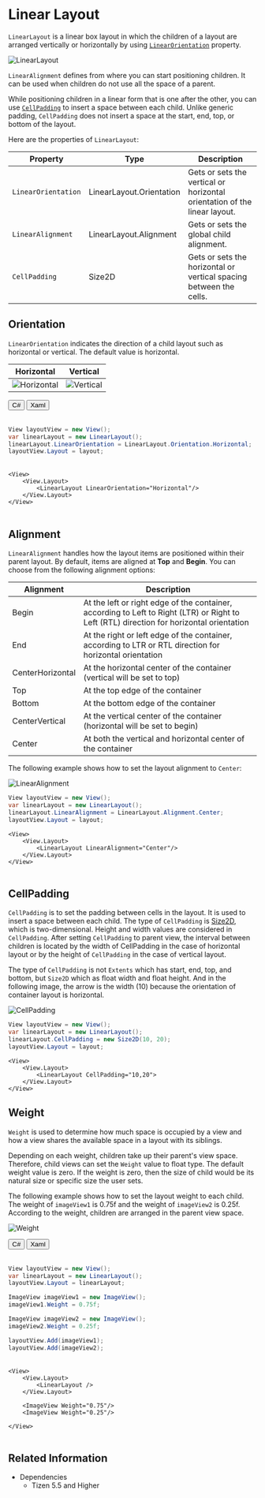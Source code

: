 <style>
    .tabcontent img {
        border: 1px solid #555;
        max-width: 100% !important;
        max-height: 100%;
    }
</style>

# Linear Layout

`LinearLayout` is a linear box layout in which the children of a layout are arranged vertically or horizontally by using [`LinearOrientation`](#orientation) property.

![LinearLayout](./media/linearTotal.png)

`LinearAlignment` defines from where you can start positioning children. It can be used when children do not use all the space of a parent.

While positioning children in a linear form that is one after the other, you can use [`CellPadding`](#cellPadding) to insert a space between each child. Unlike generic padding, `CellPadding` does not insert a space at the start, end, top, or bottom of the layout.

Here are the properties of `LinearLayout`:

| Property               | Type            | Description  |
| -----------------------| --------------- | ------------ |
| `LinearOrientation`    | LinearLayout.Orientation | Gets or sets the vertical or horizontal orientation of the linear layout. |
| `LinearAlignment`      | LinearLayout.Alignment  | Gets or sets the global child alignment. |
| `CellPadding`          | Size2D      | Gets or sets the horizontal or vertical spacing between the cells. |


<a name="orientation"></a>
## Orientation

`LinearOrientation` indicates the direction of a child layout such as horizontal or vertical. The default value is horizontal.

| Horizontal | Vertical |
| -----------------------| --------------- |
| ![Horizontal](./media/horizontalLayout.png) | ![Vertical](./media/verticalLayout.png)  |

<div id="TabSection1">
    <div class="sampletab " id="ProjectCreateTab">
        <button id="LinearLayout-Orientation-CSharp" class="tablinks " onclick="openTabSection(event, 'LinearLayout-Orientation-CSharp', 'TabSection1') ">C#</button>
        <button id="LinearLayout-Orientation-Xaml" class="tablinks " onclick="openTabSection(event, 'LinearLayout-Orientation-Xaml', 'TabSection1') ">Xaml</button>
    </div>
    <div id="LinearLayout-Orientation-CSharp" class="tabcontent">
        <table>
            <tbody>
                <tr>
<span style="display:block"><div class="tabcontent">
        <table>
            <tbody>
                <tr>
<span style="display:block">

```csharp
View layoutView = new View();
var linearLayout = new LinearLayout();
linearLayout.LinearOrientation = LinearLayout.Orientation.Horizontal;
layoutView.Layout = layout;
```

</span>
                </tr>
            </tbody>
        </table>
    </div>
    <div id="LinearLayout-Orientation-Xaml" class="tabcontent">
        <table>
            <tbody>
                <tr>
<span style="display:block">

```xaml
<View>
    <View.Layout>
        <LinearLayout LinearOrientation="Horizontal"/>
    </View.Layout>
</View>
```

</span>
                </tr>
            </tbody>
        </table>
    </div>
</div>

<a name="alignment"></a>
## Alignment

`LinearAlignment` handles how the layout items are positioned within their parent layout. By default, items are aligned at **Top** and **Begin**.
You can choose from the following alignment options:

| Alignment  | Description        |
| ---------- | ------------------ |
| Begin      | At the left or right edge of the container, according to Left to Right (LTR) or Right to Left (RTL) direction for horizontal orientation |
| End        | At the right or left edge of the container, according to LTR or RTL direction for horizontal orientation |
| CenterHorizontal | At the horizontal center of the container (vertical will be set to top) |
| Top        | At the top edge of the container |
| Bottom     | At the bottom edge of the container |
| CenterVertical | At the vertical center of the container (horizontal will be set to begin) |
| Center    | At both the vertical and horizontal center of the container |

The following example shows how to set the layout alignment to `Center`:

![LinearAlignment](./media/linearAlignment.png)

```csharp
View layoutView = new View();
var linearLayout = new LinearLayout();
linearLayout.LinearAlignment = LinearLayout.Alignment.Center;
layoutView.Layout = layout;
```

</span>
                </tr>
            </tbody>
        </table>
    </div>
    <div id="LinearLayout-CellPadding-Xaml" class="tabcontent">
        <table>
            <tbody>
                <tr>
<span style="display:block">

```xaml
<View>
    <View.Layout>
        <LinearLayout LinearAlignment="Center"/>
    </View.Layout>
</View>
```

</span>
                </tr>
            </tbody>
        </table>
    </div>
</div>

<a name="cellPadding"></a>
## CellPadding

`CellPadding` is to set the padding between cells in the layout. It is used to insert a space between each child.
The type of `CellPadding` is [Size2D](https://samsung.github.io/TizenFX/latest/api/Tizen.NUI.Size2D.html), which is two-dimensional. Height and width values are considered in `CellPadding`.
After setting `CellPadding` to parent view, the interval between children is located by the width of CellPadding in the case of horizontal layout or by the height of `CellPadding` in the case of vertical layout.

The type of `CellPadding` is not `Extents` which has start, end, top, and bottom, but `Size2D` which as float width and float height. And in the following image, the arrow is the width (10) because the orientation of container layout is horizontal.

![CellPadding](./media/cellPadding.png)

```csharp
View layoutView = new View();
var linearLayout = new LinearLayout();
linearLayout.CellPadding = new Size2D(10, 20);
layoutView.Layout = layout;
```

```xaml
<View>
    <View.Layout>
        <LinearLayout CellPadding="10,20">
    </View.Layout>
</View>
```

<a name="weight"></a>
## Weight

`Weight` is used to determine how much space is occupied by a view and how a view shares the available space in a layout with its siblings.

Depending on each weight, children take up their parent's view space. Therefore, child views can set the `Weight` value to float type. The default weight value is zero. If the weight is zero, then the size of child would be its natural size or specific size the user sets.

The following example shows how to set the layout weight to each child. The weight of `imageView1` is 0.75f and the weight of `imageView2` is 0.25f. According to the weight, children are arranged in the parent view space.

![Weight](./media/weight.png)

<div id="TabSection1">
    <div class="sampletab " id="ProjectCreateTab">
        <button id="LinearLayout-Weight-CSharp" class="tablinks " onclick="openTabSection(event, 'LinearLayout-Weight-CSharp', 'TabSection1') ">C#</button>
        <button id="LinearLayout-Orientation-Xaml" class="tablinks " onclick="openTabSection(event, 'LinearLayout-Orientation-Xaml', 'TabSection1') ">Xaml</button>
    </div>
    <div id="LinearLayout-Weight-CSharp" class="tabcontent">
        <table>
            <tbody>
                <tr>
<span style="display:block"><div class="tabcontent">
        <table>
            <tbody>
                <tr>
<span style="display:block">

```csharp
View layoutView = new View();
var linearLayout = new LinearLayout();
layoutView.Layout = linearLayout;

ImageView imageView1 = new ImageView();
imageView1.Weight = 0.75f;

ImageView imageView2 = new ImageView();
imageView2.Weight = 0.25f;

layoutView.Add(imageView1);
layoutView.Add(imageView2);
```

</span>
                </tr>
            </tbody>
        </table>
    </div>
    <div id="LinearLayout-Orientation-Xaml" class="tabcontent">
        <table>
            <tbody>
                <tr>
<span style="display:block">

```xaml
<View>
    <View.Layout>
        <LinearLayout />
    </View.Layout>

    <ImageView Weight="0.75"/>
    <ImageView Weight="0.25"/>

</View>
```

</span>
                </tr>
            </tbody>
        </table>
    </div>
</div>

## Related Information

- Dependencies
  -  Tizen 5.5 and Higher

<script>
    function openTabSection(evt, profileName, sectionId) {
        var i, tabcontent, tablinks, section;
        let selected = 0;

        section = document.getElementById(sectionId);
        tabcontent = section.getElementsByClassName("tabcontent");

        for (i = 0; i < tabcontent.length; i++) {
            tabcontent[i].style.display = "none";
            if (tabcontent[i].id == profileName) {
                selected = i;
            }
        }

        tablinks = section.getElementsByClassName("tablinks");

        for (i = 0; i < tablinks.length; i++) {
            tablinks[i].className = tablinks[i].className.replace(" active", "");
        }

        tabcontent[selected].style.display = "block";
        evt.currentTarget.className += " active";
    }
    document.getElementById("LinearLayout-Orientation-CSharp").click();
    document.getElementById("LinearLayout-CellPadding-CSharp").click();
    document.getElementById("LinearLayout-Weight-CSharp").click();

</script>